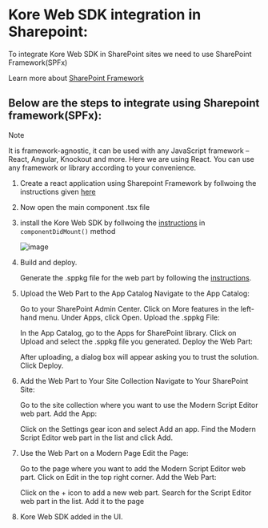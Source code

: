 # Kore Web SDK integration in Sharepoint:
To integrate Kore Web SDK in SharePoint sites we need to use SharePoint Framework(SPFx)

Learn more about [SharePoint Framework](https://learn.microsoft.com/en-us/sharepoint/dev/spfx/sharepoint-framework-overview)


## Below are the steps to integrate using Sharepoint framework(SPFx):
>[!NOTE]
>It is framework-agnostic, it can be used with any JavaScript framework – React, Angular, Knockout and more. Here we are using React. You can use any framework or library according to your convenience.

1. Create a react application using Sharepoint Framework by follwoing the instructions given [here](https://learn.microsoft.com/en-us/sharepoint/dev/spfx/web-parts/get-started/build-a-hello-world-web-part)

2. Now open the main component .tsx file

3. install the Kore Web SDK by follwoing the [instructions](v2/dev?tab=readme-ov-file#-getting-started) in `componentDidMount()` method


   ![image](https://github.com/user-attachments/assets/09fcfce5-a1ab-4e83-99de-95b006a1dd7d)

4. Build and deploy.



   Generate the .sppkg file for the web part by following the [instructions](https://learn.microsoft.com/en-us/sharepoint/dev/spfx/web-parts/get-started/hosting-webpart-from-office-365-cdn#review-solution-settings).

5. Upload the Web Part to the App Catalog
Navigate to the App Catalog:

   Go to your SharePoint Admin Center.
Click on More features in the left-hand menu.
Under Apps, click Open.
Upload the .sppkg File:

   In the App Catalog, go to the Apps for SharePoint library.
Click on Upload and select the .sppkg file you generated.
Deploy the Web Part:

   After uploading, a dialog box will appear asking you to trust the solution. Click Deploy.
   
6. Add the Web Part to Your Site Collection
Navigate to Your SharePoint Site:

   Go to the site collection where you want to use the Modern Script Editor web part.
Add the App:

   Click on the Settings gear icon and select Add an app.
Find the Modern Script Editor web part in the list and click Add.

7. Use the Web Part on a Modern Page
Edit the Page:

   Go to the page where you want to add the Modern Script Editor web part.
Click on Edit in the top right corner.
Add the Web Part:

   Click on the + icon to add a new web part.
Search for the Script Editor web part in the list.
Add it to the page

8. Kore Web SDK added in the UI.
